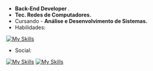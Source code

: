 - <strong> Back-End Developer </strong>.
- <strong>Tec. Redes de Computadores.</strong> 
- Cursando - <strong>Análise e Desenvolvimento de Sistemas.</strong>
- Habilidades:

[![My Skills](https://skillicons.dev/icons?i=cs,dotnet,react,html,css,js,bootstrap,php,mysql)](https://skillicons.dev)

- Social:

[![My Skills](https://skillicons.dev/icons?i=instagram)](https://instagram.com/gabriel_pacific) 
[![My Skills](https://skillicons.dev/icons?i=linkedin)](https://www.linkedin.com/in/gabriel-pacifico)

